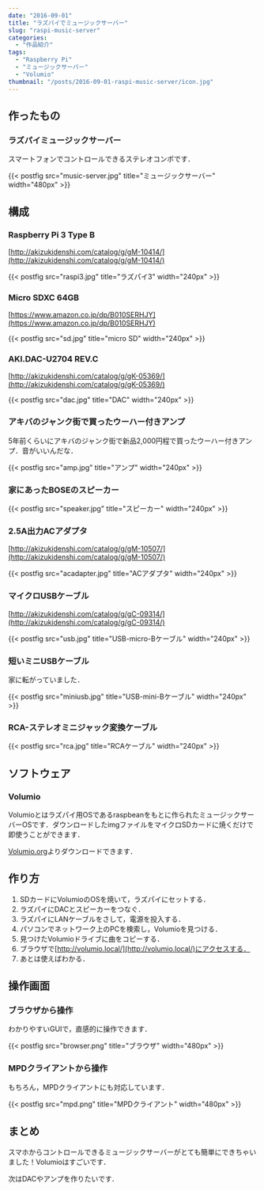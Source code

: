 ```yaml
---
date: "2016-09-01"
title: "ラズパイでミュージックサーバー"
slug: "raspi-music-server"
categories:
  - "作品紹介"
tags:
  - "Raspberry Pi"
  - "ミュージックサーバー"
  - "Volumio"
thumbnail: "/posts/2016-09-01-raspi-music-server/icon.jpg"
---
```


## 作ったもの

### ラズパイミュージックサーバー

スマートフォンでコントロールできるステレオコンポです．

{{< postfig src="music-server.jpg" title="ミュージックサーバー" width="480px" >}}

<!--more-->

## 構成

### Raspberry Pi 3 Type B

[http://akizukidenshi.com/catalog/g/gM-10414/](http://akizukidenshi.com/catalog/g/gM-10414/)

{{< postfig src="raspi3.jpg" title="ラズパイ3" width="240px" >}}

### Micro SDXC 64GB
[https://www.amazon.co.jp/dp/B010SERHJY](https://www.amazon.co.jp/dp/B010SERHJY)

{{< postfig src="sd.jpg" title="micro SD" width="240px" >}}

### AKI.DAC-U2704 REV.C

[http://akizukidenshi.com/catalog/g/gK-05369/](http://akizukidenshi.com/catalog/g/gK-05369/)

{{< postfig src="dac.jpg" title="DAC" width="240px" >}}

### アキバのジャンク街で買ったウーハー付きアンプ

5年前くらいにアキバのジャンク街で新品2,000円程で買ったウーハー付きアンプ．音がいいんだな．

{{< postfig src="amp.jpg" title="アンプ" width="240px" >}}

### 家にあったBOSEのスピーカー

{{< postfig src="speaker.jpg" title="スピーカー" width="240px" >}}

### 2.5A出力ACアダプタ

[http://akizukidenshi.com/catalog/g/gM-10507/](http://akizukidenshi.com/catalog/g/gM-10507/)

{{< postfig src="acadapter.jpg" title="ACアダプタ" width="240px" >}}

### マイクロUSBケーブル

[http://akizukidenshi.com/catalog/g/gC-09314/](http://akizukidenshi.com/catalog/g/gC-09314/)

{{< postfig src="usb.jpg" title="USB-micro-Bケーブル" width="240px" >}}

### 短いミニUSBケーブル

家に転がっていました．

{{< postfig src="miniusb.jpg" title="USB-mini-Bケーブル" width="240px" >}}

### RCA-ステレオミニジャック変換ケーブル

{{< postfig src="rca.jpg" title="RCAケーブル" width="240px" >}}

## ソフトウェア

### Volumio

Volumioとはラズパイ用OSであるraspbeanをもとに作られたミュージックサーバーOSです．ダウンロードしたimgファイルをマイクロSDカードに焼くだけで即使うことができます．

[Volumio.org](https://volumio.org/)よりダウンロードできます．

## 作り方

  1. SDカードにVolumioのOSを焼いて，ラズパイにセットする．
  1. ラズパイにDACとスピーカーをつなぐ．
  1. ラズパイにLANケーブルをさして，電源を投入する．
  1. パソコンでネットワーク上のPCを検索し，Volumioを見つける．
  1. 見つけたVolumioドライブに曲をコピーする．
  1. ブラウザで[http://volumio.local/](http://volumio.local/)にアクセスする．
  1. あとは使えばわかる．

## 操作画面

### ブラウザから操作

わかりやすいGUIで，直感的に操作できます．

{{< postfig src="browser.png" title="ブラウザ" width="480px" >}}

### MPDクライアントから操作

もちろん，MPDクライアントにも対応しています．

{{< postfig src="mpd.png" title="MPDクライアント" width="480px" >}}

## まとめ

スマホからコントロールできるミュージックサーバーがとても簡単にできちゃいました！Volumioはすごいです．

次はDACやアンプを作りたいです．

